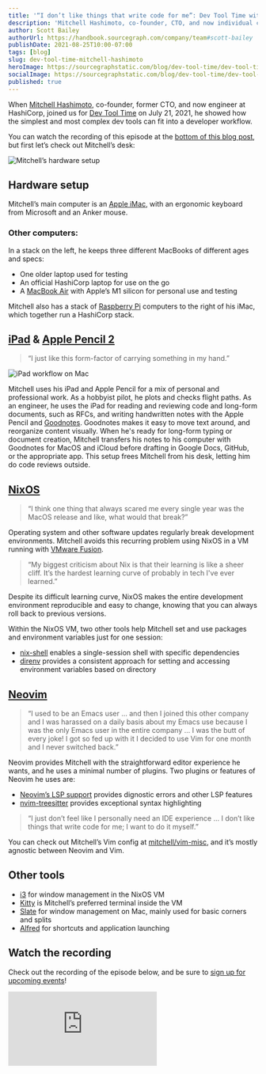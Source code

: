 ```yaml
---
title: '“I don’t like things that write code for me”: Dev Tool Time with Mitchell Hashimoto'
description: 'Mitchell Hashimoto, co-founder, CTO, and now individual contributor at HashiCorp, shares how reproducible environments with NixOS and an iPad fit into his developer workflow, and his sentiments about IDEs.'
author: Scott Bailey
authorUrl: https://handbook.sourcegraph.com/company/team#scott-bailey
publishDate: 2021-08-25T10:00-07:00
tags: [blog]
slug: dev-tool-time-mitchell-hashimoto
heroImage: https://sourcegraphstatic.com/blog/dev-tool-time/dev-tool-time-mitchell-hashimoto-cover.jpg
socialImage: https://sourcegraphstatic.com/blog/dev-tool-time/dev-tool-time-mitchell-hashimoto-cover.jpg
published: true
---
```


When [Mitchell Hashimoto](https://twitter.com/mitchellh), co-founder, former CTO, and now engineer at HashiCorp, joined us for [Dev Tool Time](https://info.sourcegraph.com/dev-tool-time) on July 21, 2021, he showed how the simplest and most complex dev tools can fit into a developer workflow.

You can watch the recording of this episode at the [bottom of this blog post](#Watch-the-recording), but first let’s check out Mitchell’s desk:

![Mitchell’s hardware setup](https://sourcegraphstatic.com/blog/dev-tool-time/dev-tool-time-mitchell-hashimoto-desk.jpeg)

## Hardware setup

Mitchell’s main computer is an [Apple iMac](https://www.apple.com/imac/), with an ergonomic keyboard from Microsoft and an Anker mouse.

### Other computers:

In a stack on the left, he keeps three different MacBooks of different ages and specs:

- One older laptop used for testing
- An official HashiCorp laptop for use on the go
- A [MacBook Air](https://www.apple.com/macbook-air/) with Apple’s M1 silicon for personal use and testing

Mitchell also has a stack of [Raspberry Pi](https://www.raspberrypi.org/) computers to the right of his iMac, which together run a HashiCorp stack.

## [iPad](https://www.apple.com/ipad-pro/) & [Apple Pencil 2](https://www.apple.com/apple-pencil/)

> “I just like this form-factor of carrying something in my hand.”

<img src="https://sourcegraphstatic.com/blog/dev-tool-time/dev-tool-time-hashimoto-ipad.png" alt="iPad workflow on Mac">

Mitchell uses his iPad and Apple Pencil for a mix of personal and professional work. As a hobbyist pilot, he plots and checks flight paths. As an engineer, he uses the iPad for reading and reviewing code and long-form documents, such as RFCs, and writing handwritten notes with the Apple Pencil and [Goodnotes](https://www.goodnotes.com/). Goodnotes makes it easy to move text around, and reorganize content visually. When he's ready for long-form typing or document creation, Mitchell transfers his notes to his computer with Goodnotes for MacOS and iCloud before drafting in Google Docs, GitHub, or the appropriate app. This setup frees Mitchell from his desk, letting him do code reviews outside.

## [NixOS](https://nixos.org/)

> “I think one thing that always scared me every single year was the MacOS release and like, what would that break?”

Operating system and other software updates regularly break development environments. Mitchell avoids this recurring problem using NixOS in a VM running with [VMware Fusion](https://www.vmware.com/products/fusion.html).

> “My biggest criticism about Nix is that their learning is like a sheer cliff. It’s the hardest learning curve of probably in tech I've ever learned.”

Despite its difficult learning curve, NixOS makes the entire development environment reproducible and easy to change, knowing that you can always roll back to previous versions.

Within the NixOS VM, two other tools help Mitchell set and use packages and environment variables just for one session:

- [nix-shell](https://nixos.org/manual/nix/stable/#sec-nix-shell) enables a single-session shell with specific dependencies
- [direnv](https://direnv.net/) provides a consistent approach for setting and accessing environment variables based on directory

## [Neovim](https://neovim.io/)

> “I used to be an Emacs user ... and then I joined this other company and I was harassed on a daily basis about my Emacs use because I was the only Emacs user in the entire company ... I was the butt of every joke! I got so fed up with it I decided to use Vim for one month and I never switched back.”

Neovim provides Mitchell with the straightforward editor experience he wants, and he uses a minimal number of plugins. Two plugins or features of Neovim he uses are:

- [Neovim’s LSP support](https://github.com/neovim/nvim-lspconfig) provides dignostic errors and other LSP features
- [nvim-treesitter](https://github.com/nvim-treesitter/nvim-treesitter) provides exceptional syntax highlighting

> “I just don’t feel like I personally need an IDE experience ... I don’t like things that write code for me; I want to do it myself.”

You can check out Mitchell’s Vim config at [mitchell/vim-misc](https://github.com/mitchellh/vim-misc), and it’s mostly agnostic between Neovim and Vim.

## Other tools

- [i3](https://i3wm.org/) for window management in the NixOS VM
- [Kitty](https://sw.kovidgoyal.net/kitty/) is Mitchell’s preferred terminal inside the VM
- [Slate](https://github.com/jigish/slate) for window management on Mac, mainly used for basic corners and splits
- [Alfred](https://www.alfredapp.com/) for shortcuts and application launching

## Watch the recording

Check out the recording of the episode below, and be sure to [sign up for upcoming events](https://info.sourcegraph.com/dev-tool-time)!

<div class="container my-4 video-embed embed-responsive embed-responsive-16by9">
    <iframe class="embed-responsive-item" src="https://www.youtube-nocookie.com/embed/LA8KF9Fs2sk?autoplay=0&amp;cc_load_policy=0&amp;start=93&amp;end=0&amp;loop=0&amp;controls=1&amp;modestbranding=0&amp;rel=0" allowfullscreen="" allow="accelerometer; autoplay; encrypted-media; gyroscope; picture-in-picture" frameborder="0"></iframe>
</div>
